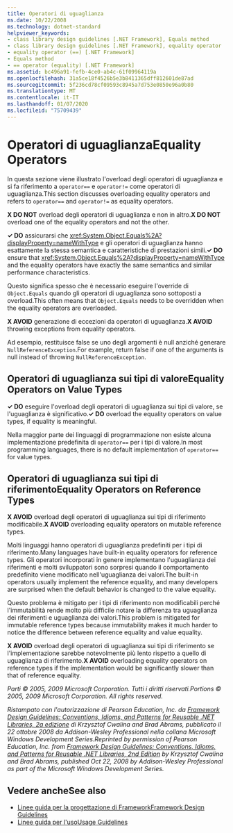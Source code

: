 ```yaml
---
title: Operatori di uguaglianza
ms.date: 10/22/2008
ms.technology: dotnet-standard
helpviewer_keywords:
- class library design guidelines [.NET Framework], Equals method
- class library design guidelines [.NET Framework], equality operator
- equality operator (==) [.NET Framework]
- Equals method
- == operator (equality) [.NET Framework]
ms.assetid: bc496a91-fefb-4ce0-ab4c-61f09964119a
ms.openlocfilehash: 31a5ce18f4526b5e3b8411365dff812601de87ad
ms.sourcegitcommit: 5f236cd78cf09593c8945a7d753e0850e96a0b80
ms.translationtype: MT
ms.contentlocale: it-IT
ms.lasthandoff: 01/07/2020
ms.locfileid: "75709439"
---
```

# <a name="equality-operators"></a><span data-ttu-id="0f995-102">Operatori di uguaglianza</span><span class="sxs-lookup"><span data-stu-id="0f995-102">Equality Operators</span></span>
<span data-ttu-id="0f995-103">In questa sezione viene illustrato l'overload degli operatori di uguaglianza e si fa riferimento a `operator==` e `operator!=` come operatori di uguaglianza.</span><span class="sxs-lookup"><span data-stu-id="0f995-103">This section discusses overloading equality operators and refers to `operator==` and `operator!=` as equality operators.</span></span>  
  
 <span data-ttu-id="0f995-104">**X DO NOT** overload degli operatori di uguaglianza e non in altro.</span><span class="sxs-lookup"><span data-stu-id="0f995-104">**X DO NOT** overload one of the equality operators and not the other.</span></span>  
  
 <span data-ttu-id="0f995-105">**✓ DO** assicurarsi che <xref:System.Object.Equals%2A?displayProperty=nameWithType> e gli operatori di uguaglianza hanno esattamente la stessa semantica e caratteristiche di prestazioni simili.</span><span class="sxs-lookup"><span data-stu-id="0f995-105">**✓ DO** ensure that <xref:System.Object.Equals%2A?displayProperty=nameWithType> and the equality operators have exactly the same semantics and similar performance characteristics.</span></span>  
  
 <span data-ttu-id="0f995-106">Questo significa spesso che è necessario eseguire l'override di `Object.Equals` quando gli operatori di uguaglianza sono sottoposti a overload.</span><span class="sxs-lookup"><span data-stu-id="0f995-106">This often means that `Object.Equals` needs to be overridden when the equality operators are overloaded.</span></span>  
  
 <span data-ttu-id="0f995-107">**X AVOID** generazione di eccezioni da operatori di uguaglianza.</span><span class="sxs-lookup"><span data-stu-id="0f995-107">**X AVOID** throwing exceptions from equality operators.</span></span>  
  
 <span data-ttu-id="0f995-108">Ad esempio, restituisce false se uno degli argomenti è null anziché generare `NullReferenceException`.</span><span class="sxs-lookup"><span data-stu-id="0f995-108">For example, return false if one of the arguments is null instead of throwing `NullReferenceException`.</span></span>  
  
## <a name="equality-operators-on-value-types"></a><span data-ttu-id="0f995-109">Operatori di uguaglianza sui tipi di valore</span><span class="sxs-lookup"><span data-stu-id="0f995-109">Equality Operators on Value Types</span></span>  
 <span data-ttu-id="0f995-110">**✓ DO** eseguire l'overload degli operatori di uguaglianza sui tipi di valore, se l'uguaglianza è significativo.</span><span class="sxs-lookup"><span data-stu-id="0f995-110">**✓ DO** overload the equality operators on value types, if equality is meaningful.</span></span>  
  
 <span data-ttu-id="0f995-111">Nella maggior parte dei linguaggi di programmazione non esiste alcuna implementazione predefinita di `operator==` per i tipi di valore.</span><span class="sxs-lookup"><span data-stu-id="0f995-111">In most programming languages, there is no default implementation of `operator==` for value types.</span></span>  
  
## <a name="equality-operators-on-reference-types"></a><span data-ttu-id="0f995-112">Operatori di uguaglianza sui tipi di riferimento</span><span class="sxs-lookup"><span data-stu-id="0f995-112">Equality Operators on Reference Types</span></span>  
 <span data-ttu-id="0f995-113">**X AVOID** overload degli operatori di uguaglianza sui tipi di riferimento modificabile.</span><span class="sxs-lookup"><span data-stu-id="0f995-113">**X AVOID** overloading equality operators on mutable reference types.</span></span>  
  
 <span data-ttu-id="0f995-114">Molti linguaggi hanno operatori di uguaglianza predefiniti per i tipi di riferimento.</span><span class="sxs-lookup"><span data-stu-id="0f995-114">Many languages have built-in equality operators for reference types.</span></span> <span data-ttu-id="0f995-115">Gli operatori incorporati in genere implementano l'uguaglianza dei riferimenti e molti sviluppatori sono sorpresi quando il comportamento predefinito viene modificato nell'uguaglianza dei valori.</span><span class="sxs-lookup"><span data-stu-id="0f995-115">The built-in operators usually implement the reference equality, and many developers are surprised when the default behavior is changed to the value equality.</span></span>  
  
 <span data-ttu-id="0f995-116">Questo problema è mitigato per i tipi di riferimento non modificabili perché l'immutabilità rende molto più difficile notare la differenza tra uguaglianza dei riferimenti e uguaglianza dei valori.</span><span class="sxs-lookup"><span data-stu-id="0f995-116">This problem is mitigated for immutable reference types because immutability makes it much harder to notice the difference between reference equality and value equality.</span></span>  
  
 <span data-ttu-id="0f995-117">**X AVOID** overload degli operatori di uguaglianza sui tipi di riferimento se l'implementazione sarebbe notevolmente più lento rispetto a quello di uguaglianza di riferimento.</span><span class="sxs-lookup"><span data-stu-id="0f995-117">**X AVOID** overloading equality operators on reference types if the implementation would be significantly slower than that of reference equality.</span></span>  
  
 <span data-ttu-id="0f995-118">*Parti © 2005, 2009 Microsoft Corporation. Tutti i diritti riservati.*</span><span class="sxs-lookup"><span data-stu-id="0f995-118">*Portions © 2005, 2009 Microsoft Corporation. All rights reserved.*</span></span>  
  
 <span data-ttu-id="0f995-119">*Ristampato con l'autorizzazione di Pearson Education, Inc. da [Framework Design Guidelines: Conventions, Idioms, and Patterns for Reusable .NET Libraries, 2a edizione](https://www.informit.com/store/framework-design-guidelines-conventions-idioms-and-9780321545619) di Krzysztof Cwalina and Brad Abrams, pubblicato il 22 ottobre 2008 da Addison-Wesley Professional nella collana Microsoft Windows Development Series.*</span><span class="sxs-lookup"><span data-stu-id="0f995-119">*Reprinted by permission of Pearson Education, Inc. from [Framework Design Guidelines: Conventions, Idioms, and Patterns for Reusable .NET Libraries, 2nd Edition](https://www.informit.com/store/framework-design-guidelines-conventions-idioms-and-9780321545619) by Krzysztof Cwalina and Brad Abrams, published Oct 22, 2008 by Addison-Wesley Professional as part of the Microsoft Windows Development Series.*</span></span>  
  
## <a name="see-also"></a><span data-ttu-id="0f995-120">Vedere anche</span><span class="sxs-lookup"><span data-stu-id="0f995-120">See also</span></span>

- [<span data-ttu-id="0f995-121">Linee guida per la progettazione di Framework</span><span class="sxs-lookup"><span data-stu-id="0f995-121">Framework Design Guidelines</span></span>](../../../docs/standard/design-guidelines/index.md)
- [<span data-ttu-id="0f995-122">Linee guida per l'uso</span><span class="sxs-lookup"><span data-stu-id="0f995-122">Usage Guidelines</span></span>](../../../docs/standard/design-guidelines/usage-guidelines.md)
